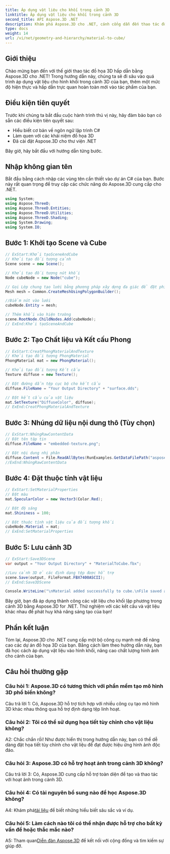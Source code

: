 ```yaml
---
title: Áp dụng vật liệu cho khối trong cảnh 3D
linktitle: Áp dụng vật liệu cho khối trong cảnh 3D
second_title: API Aspose.3D .NET
description: Khám phá Aspose.3D cho .NET, cánh cổng dẫn đến thao tác đồ họa 3D liền mạch của bạn. Áp dụng vật liệu một cách dễ dàng, nâng cao tính hiện thực và nâng tầm dự án của bạn.
type: docs
weight: 14
url: /vi/net/geometry-and-hierarchy/material-to-cube/
---
```

## Giới thiệu

Chào mừng bạn đến với thế giới thao tác đồ họa 3D hấp dẫn bằng Aspose.3D cho .NET! Trong hướng dẫn này, chúng ta sẽ đi sâu vào quá trình áp dụng vật liệu cho hình khối trong cảnh 3D của bạn, thêm một mức độ hiện thực và hấp dẫn trực quan hoàn toàn mới vào tác phẩm của bạn.

## Điều kiện tiên quyết

Trước khi chúng ta bắt đầu cuộc hành trình thú vị này, hãy đảm bảo bạn có sẵn các điều kiện tiên quyết sau:

- Hiểu biết cơ bản về ngôn ngữ lập trình C#
- Làm quen với các khái niệm đồ họa 3D
- Đã cài đặt Aspose.3D cho thư viện .NET

Bây giờ, hãy bắt đầu với hướng dẫn từng bước.

## Nhập không gian tên

Bắt đầu bằng cách nhập các vùng tên cần thiết vào dự án C# của bạn. Bước này rất quan trọng để truy cập các chức năng do Aspose.3D cung cấp cho .NET.

```csharp
using System;
using Aspose.ThreeD;
using Aspose.ThreeD.Entities;
using Aspose.ThreeD.Utilities;
using Aspose.ThreeD.Shading;
using System.Drawing;
using System.IO;
```

## Bước 1: Khởi tạo Scene và Cube

```csharp
// ExStart:Khởi tạoSceneAndCube
// Khởi tạo đối tượng cảnh
Scene scene = new Scene();

// Khởi tạo đối tượng nút khối
Node cubeNode = new Node("cube");

// Gọi Lớp chung tạo lưới bằng phương pháp xây dựng đa giác để đặt phiên bản lưới
Mesh mesh = Common.CreateMeshUsingPolygonBuilder();

//Điểm nút vào lưới
cubeNode.Entity = mesh;

// Thêm khối vào hiện trường
scene.RootNode.ChildNodes.Add(cubeNode);
// ExEnd:Khởi tạoSceneAndCube
```

## Bước 2: Tạo Chất liệu và Kết cấu Phong

```csharp
// ExStart:CreatPhongMaterialAndTexture
// Khởi tạo đối tượng PhongMaterial
PhongMaterial mat = new PhongMaterial();

// Khởi tạo đối tượng Kết cấu
Texture diffuse = new Texture();

// Đặt đường dẫn tệp cục bộ cho kết cấu
diffuse.FileName = "Your Output Directory" + "surface.dds";

// Đặt kết cấu của vật liệu
mat.SetTexture("DiffuseColor", diffuse);
// ExEnd:CreatPhongMaterialAndTexture
```

## Bước 3: Nhúng dữ liệu nội dung thô (Tùy chọn)

```csharp
// ExStart:NhúngRawContentData
// Đặt tên tập tin
diffuse.FileName = "embedded-texture.png";

// Đặt nội dung nhị phân
diffuse.Content = File.ReadAllBytes(RunExamples.GetDataFilePath("aspose-logo.jpg"));
//ExEnd:NhúngRawContentData
```

## Bước 4: Đặt thuộc tính vật liệu

```csharp
// ExStart:SetMaterialProperties
// Đặt màu
mat.SpecularColor = new Vector3(Color.Red);

// Đặt độ sáng
mat.Shininess = 100;

// Đặt thuộc tính vật liệu của đối tượng khối
cubeNode.Material = mat;
// ExEnd:SetMaterialProperties
```

## Bước 5: Lưu cảnh 3D

```csharp
// ExStart:Save3DScene
var output = "Your Output Directory" + "MaterialToCube.fbx";

//Lưu cảnh 3D ở các định dạng tệp được hỗ trợ
scene.Save(output, FileFormat.FBX7400ASCII);
// ExEnd:Save3DScene

Console.WriteLine("\nMaterial added successfully to cube.\nFile saved at " + output);
```

Bây giờ, bạn đã áp dụng thành công các vật liệu cho khối lập phương trong cảnh 3D bằng Aspose.3D for .NET. Thử nghiệm với các kết cấu và vật liệu khác nhau để phát huy khả năng sáng tạo của bạn!

## Phần kết luận

Tóm lại, Aspose.3D cho .NET cung cấp một bộ công cụ mạnh mẽ để nâng cao các dự án đồ họa 3D của bạn. Bằng cách làm theo hướng dẫn này, bạn đã học cách áp dụng vật liệu vào hình khối, nâng cao chất lượng hình ảnh cho cảnh của bạn.

## Câu hỏi thường gặp

### Câu hỏi 1: Aspose.3D có tương thích với phần mềm tạo mô hình 3D phổ biến không?

Câu trả lời 1: Có, Aspose.3D hỗ trợ tích hợp với nhiều công cụ tạo mô hình 3D khác nhau thông qua hỗ trợ định dạng tệp linh hoạt.

### Câu hỏi 2: Tôi có thể sử dụng họa tiết tùy chỉnh cho vật liệu không?

A2: Chắc chắn rồi! Như được hiển thị trong hướng dẫn này, bạn có thể dễ dàng đặt họa tiết tùy chỉnh cho vật liệu để đạt được hiệu ứng hình ảnh độc đáo.

### Câu hỏi 3: Aspose.3D có hỗ trợ hoạt ảnh trong cảnh 3D không?

Câu trả lời 3: Có, Aspose.3D cung cấp hỗ trợ toàn diện để tạo và thao tác với hoạt ảnh trong cảnh 3D.

### Câu hỏi 4: Có tài nguyên bổ sung nào để học Aspose.3D không?

 A4: Khám phá[tài liệu](https://reference.aspose.com/3d/net/) để biết những hiểu biết sâu sắc và ví dụ.

### Câu hỏi 5: Làm cách nào tôi có thể nhận được hỗ trợ cho bất kỳ vấn đề hoặc thắc mắc nào?

A5: Tham quan[Diễn đàn Aspose.3D](https://forum.aspose.com/c/3d/18) để kết nối với cộng đồng và tìm kiếm sự giúp đỡ.